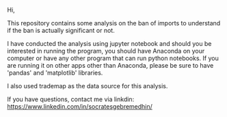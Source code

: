 Hi,

This repository contains some analysis on the ban of imports to understand if the ban is actually significant or not.

I have conducted the analysis using jupyter notebook and should you be interested in running the program, you should have Anaconda on your computer or have any other 
program that can run python notebooks.
If you are running it on other apps other than Anaconda, please be sure to have 'pandas' and 'matplotlib' libraries.

I also used trademap as the data source for this analysis.

If you have questions, contact me via linkdin: https://www.linkedin.com/in/socratesgebremedhin/

